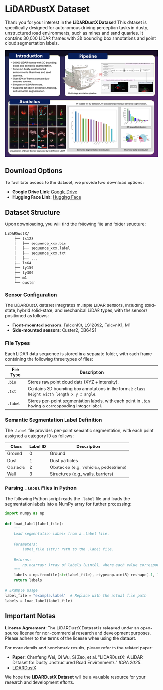 # LiDARDustX Dataset

Thank you for your interest in the **LiDARDustX Dataset**! This dataset is specifically designed for autonomous driving perception tasks in dusty, unstructured road environments, such as mines and sand quarries. It contains 30,000 LiDAR frames with 3D bounding box annotations and point cloud segmentation labels.


![Poster](./poster.png)

## Download Options

To facilitate access to the dataset, we provide two download options:

- **Google Drive Link**: [Google Drive](https://drive.google.com/file/d/1BSfYe4uLqaeKZzg5SzKNpu34UAzx3Dqn/view?usp=drive_link)
- **Hugging Face Link**: [Hugging Face](https://huggingface.co/datasets/Weichenfeng/LiDARDustX)


## Dataset Structure

Upon downloading, you will find the following file and folder structure:

```
LiDARDustX/
    ├── ls128
    │   ├── sequence_xxx.bin
    │   ├── sequence_xxx.label
    │   ├── sequence_xxx.txt
    │   ├── ...
    ├── ls64
    ├── ly150
    ├── ly300
    ├── m1
    └── ouster
```

### Sensor Configuration

The LiDARDustX dataset integrates multiple LiDAR sensors, including solid-state, hybrid solid-state, and mechanical LiDAR types, with the sensors positioned as follows:

- **Front-mounted sensors**: FalconK3, LS128S2, FalconK1, M1
- **Side-mounted sensors**: Ouster2, CB64S1

### File Types

Each LiDAR data sequence is stored in a separate folder, with each frame containing the following three types of files:

| File Type | Description |
|-----------|-------------|
| `.bin`    | Stores raw point cloud data (XYZ + intensity). |
| `.txt`    | Contains 3D bounding box annotations in the format: `class height width length x y z angle`. |
| `.label`  | Stores per-point segmentation labels, with each point in `.bin` having a corresponding integer label. |

### Semantic Segmentation Label Definition

The `.label` file provides per-point semantic segmentation, with each point assigned a category ID as follows:

| Class     | Label ID | Description                          |
|-----------|----------|--------------------------------------|
| Ground    | 0        | Ground                               |
| Dust      | 1        | Dust particles                       |
| Obstacle  | 2        | Obstacles (e.g., vehicles, pedestrians) |
| Wall      | 3        | Structures (e.g., walls, barriers)   |

### Parsing `.label` Files in Python

The following Python script reads the `.label` file and loads the segmentation labels into a NumPy array for further processing:

```python
import numpy as np

def load_label(label_file):
    """
    Load segmentation labels from a .label file.

    Parameters:
        label_file (str): Path to the .label file.

    Returns:
        np.ndarray: Array of labels (uint8), where each value corresponds to a LiDAR point.
    """
    labels = np.fromfile(str(label_file), dtype=np.uint8).reshape(-1, 1)
    return labels

# Example usage
label_file = "example.label"  # Replace with the actual file path
labels = load_label(label_file)
```

## Important Notes

**License Agreement**: The LiDARDustX Dataset is released under an open-source license for non-commercial research and development purposes. Please adhere to the terms of the license when using the dataset.

For more details and benchmark results, please refer to the related paper:

- **Paper**: Chenfeng Wei, Qi Wu, Si Zuo, et al. "LiDARDustX: A LiDAR Dataset for Dusty Unstructured Road Environments." *ICRA 2025*.
- [LiDARDustX](https://arxiv.org/abs/2505.21914)

We hope the **LiDARDustX Dataset** will be a valuable resource for your research and development efforts.
